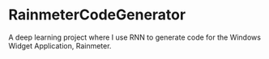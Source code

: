 # RainmeterCodeGenerator
A deep learning project where I use RNN to generate code for the Windows Widget Application, Rainmeter.
